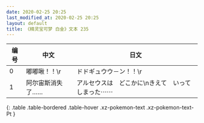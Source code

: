```yaml
---
date: 2020-02-25 20:25
last_modified_at: 2020-02-25 20:25
layout: default
title: 《精灵宝可梦 白金》文本 235
---
```

| 编号 | 中文 | 日文 |
| ---- | ---- | ---- |
| 0 | 嘟嘟啾！！\r | ドドギュウウ－ン！！\r |
| 1 | 阿尔宙斯消失了…… | アルセウスは　どこかに\nきえて　いってしまった⋯⋯ |
{: .table .table-bordered .table-hover .xz-pokemon-text .xz-pokemon-text-Pt }